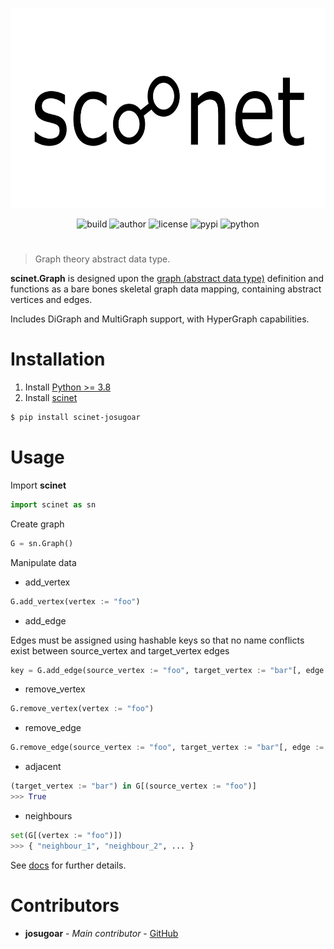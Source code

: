 <p align="center">
  <img src="assets/scinet.png" alt="scinet" width="640" height="320" />
</p>

<p align="center">
  <img src="https://img.shields.io/badge/build-passing-blue" alt="build" />
  <img src="https://img.shields.io/badge/author-josugoar-green" alt="author" />
  <img src="https://img.shields.io/badge/license-MIT-red" alt="license" />
  <img src="https://img.shields.io/badge/pypi-v0.4.9-yellow" alt="pypi" />
  <img src="https://img.shields.io/badge/python->=3.8-orange" alt="python" />
</p>

<h1></h1>

> Graph theory abstract data type.

**scinet.Graph** is designed upon the [graph (abstract data type)](https://en.wikipedia.org/wiki/Graph_(abstract_data_type)) definition and functions as a bare bones skeletal graph data mapping, containing abstract vertices and edges.

Includes DiGraph and MultiGraph support, with HyperGraph capabilities.

# Installation

1. Install [Python >= 3.8](https://www.python.org/downloads/)
2. Install [scinet]()
```sh
$ pip install scinet-josugoar
```

# Usage

Import **scinet**
```py
import scinet as sn
```

Create graph
```py
G = sn.Graph()
```

Manipulate data

* add_vertex
```py
G.add_vertex(vertex := "foo")
```

* add_edge

Edges must be assigned using hashable keys so that no name conflicts exist between source_vertex and target_vertex edges
```py
key = G.add_edge(source_vertex := "foo", target_vertex := "bar"[, edge := "foobar"])
```

* remove_vertex
```py
G.remove_vertex(vertex := "foo")
```

* remove_edge
```py
G.remove_edge(source_vertex := "foo", target_vertex := "bar"[, edge := "foobar"])")
```

* adjacent
```py
(target_vertex := "bar") in G[(source_vertex := "foo")]
>>> True
```

* neighbours
```py
set(G[(vertex := "foo")])
>>> { "neighbour_1", "neighbour_2", ... }
```

See [docs](docs/scinet.html) for further details.

# Contributors

* **josugoar** - *Main contributor* - [GitHub](https://github.com/josugoar)
